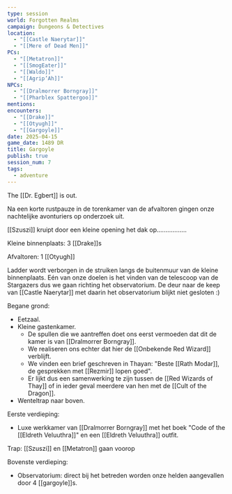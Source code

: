 ```yaml
---
type: session
world: Forgotten Realms
campaign: Dungeons & Detectives
location:
  - "[[Castle Naerytar]]"
  - "[[Mere of Dead Men]]"
PCs:
  - "[[Metatron]]"
  - "[[SmogEater]]"
  - "[[Waldo]]"
  - "[[Agrip’Ah]]"
NPCs:
  - "[[Dralmorrer Borngray]]"
  - "[[Pharblex Spattergoo]]"
mentions: 
encounters:
  - "[[Drake]]"
  - "[[Otyugh]]"
  - "[[Gargoyle]]"
date: 2025-04-15
game_date: 1489 DR
title: Gargoyle
publish: true
session_num: 7
tags:
  - adventure
---
```


The [[Dr. Egbert]] is out.

Na een korte rustpauze in de torenkamer van de afvaltoren gingen onze nachtelijke avonturiers op onderzoek uit. 

[[Szuszi]] kruipt door een kleine opening het dak op.................

Kleine binnenplaats:
3 [[Drake]]s 

Afvaltoren:
1 [[Otyugh]]

Ladder wordt verborgen in de struiken langs de buitenmuur van de kleine binnenplaats. Eén van onze doelen is het vinden van de telescoop van de Stargazers dus we gaan richting het observatorium. De deur naar de keep van [[Castle Naerytar]] met daarin het observatorium blijkt niet gesloten :) 

Begane grond:
* Eetzaal.
* Kleine gastenkamer. 
	* De spullen die we aantreffen doet ons eerst vermoeden dat dit de kamer is van [[Dralmorrer Borngray]]. 
	* We realiseren ons echter dat hier de [[Onbekende Red Wizard]] verblijft. 
	* We vinden een brief geschreven in Thayan: "Beste [[Rath Modar]], de gesprekken met [[Rezmir]] lopen goed". 
	* Er lijkt dus een samenwerking te zijn tussen de [[Red Wizards of Thay]] of in ieder geval meerdere van hen met de [[Cult of the Dragon]].  
* Wenteltrap naar boven.

Eerste verdieping:
* Luxe werkkamer van [[Dralmorrer Borngray]] met het boek "Code of the [[Eldreth Veluuthra]]" en een [[Eldreth Veluuthra]] outfit.

Trap: [[Szuszi]] en [[Metatron]] gaan voorop

Bovenste verdieping:
- Observatorium: direct bij het betreden worden onze helden aangevallen door 4 [[gargoyle]]s. 
